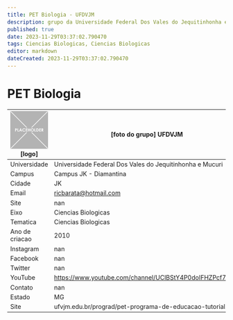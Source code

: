 ```yaml
---
title: PET Biologia - UFDVJM
description: grupo da Universidade Federal Dos Vales do Jequitinhonha e Mucuri
published: true
date: 2023-11-29T03:37:02.790470
tags: Ciencias Biologicas, Ciencias Biologicas
editor: markdown
dateCreated: 2023-11-29T03:37:02.790470
---
```


# PET Biologia


| ![placeholder.png](/placeholder.png) [logo] | [foto do grupo] UFDVJM         |
| ------------------------------------------- | ------------------------------------------------- |
| Universidade                                | Universidade Federal Dos Vales do Jequitinhonha e Mucuri      |
| Campus                                      | Campus JK - Diamantina            |
| Cidade                                      | JK             |
| Email                                       | ricbarata@hotmail.com             |
| Site                                        | nan              |
| Eixo                                        | Ciencias Biologicas              |
| Tematica                                    | Ciencias Biologicas          |
| Ano de criacao                              | 2010        |
| Instagram                                   | nan         |
| Facebook                                    | nan          |
| Twitter                                     | nan           |
| YouTube                                     | https://www.youtube.com/channel/UClBStY4P0doIFHZPcf7VrFg           |
| Contato                                     | nan         |
| Estado                                      |  MG            |
| Site                                        | ufvjm.edu.br/prograd/pet-programa-de-educacao-tutorial.html |
